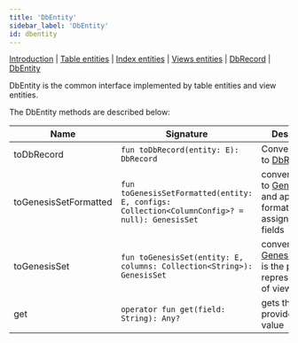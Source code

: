 ```yaml
---
title: 'DbEntity'
sidebar_label: 'DbEntity'
id: dbentity
---
```


[Introduction](/database/data-types/data-types/) |
[Table entities](/database/data-types/table-entities/) | 
[Index entities](/database/data-types/index-entities/) | 
[Views entities](/database/data-types/views-entities/) | 
[DbRecord](/database/data-types/dbrecord/) | 
[DbEntity](/database/data-types/dbentity/) 

DbEntity is the common interface implemented by table entities and view entities.

The DbEntity methods are described below:

|  Name  | Signature | Description |
|---------------|-------------|-------------|
| toDbRecord | `fun toDbRecord(entity: E): DbRecord` | Converts entity to [DbRecord](/database/data-types/dbrecord/) |
| toGenesisSetFormatted | `fun toGenesisSetFormatted(entity: E, configs: Collection<ColumnConfig>? = null): GenesisSet` | converts a view to [GenesisSet](/server-modules/inter-process-messages/genesisSet/) and applies any formatter/aliases assigned to the fields |
| toGenesisSet | `fun toGenesisSet(entity: E, columns: Collection<String>): GenesisSet` | converts view to [GenesisSet](/server-modules/inter-process-messages/genesisSet/). This is the plain representation of view fields |
| get | `operator fun get(field: String): Any?` | gets the provided field value |
